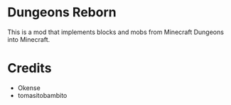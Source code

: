 # Dungeons Reborn
This is a mod that implements blocks and mobs from Minecraft Dungeons into Minecraft.

# Credits
- Okense
- tomasitobambito
